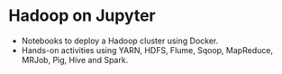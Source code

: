 # Hadoop on Jupyter

- Notebooks to deploy a Hadoop cluster using Docker.
- Hands-on activities using YARN, HDFS, Flume, Sqoop, MapReduce, MRJob, Pig, Hive and Spark.
